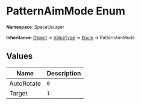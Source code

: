 # PatternAimMode Enum

<small>**Namespace**: SpaceUsurper</small>

<small>**Inheritance**: [Object](https://docs.microsoft.com/en-us/dotnet/api/system.object?view=netframework-4.5) → [ValueType](https://docs.microsoft.com/en-us/dotnet/api/system.valuetype?view=netframework-4.5) → [Enum](https://docs.microsoft.com/en-us/dotnet/api/system.enum?view=netframework-4.5) → PatternAimMode</small>

## Values

<div markdown="1" class="member-table">

| Name | Description |
| ---- | ----------- |
| AutoRotate | `0` |
| Target | `1` |

</div>

